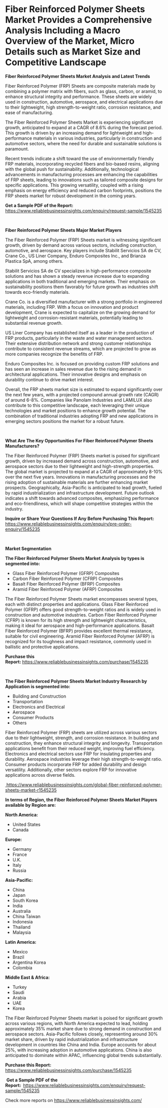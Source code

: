 <p><h1>Fiber Reinforced Polymer Sheets Market Provides a Comprehensive Analysis Including a Macro Overview of the Market, Micro Details such as Market Size and Competitive Landscape</h1></p><p><strong>Fiber Reinforced Polymer Sheets Market Analysis and Latest Trends</strong></p>
<p><p>Fiber Reinforced Polymer (FRP) Sheets are composite materials made by combining a polymer matrix with fibers, such as glass, carbon, or aramid, to enhance structural integrity and performance. These sheets are widely used in construction, automotive, aerospace, and electrical applications due to their lightweight, high strength-to-weight ratio, corrosion resistance, and ease of manufacturing. </p><p>The Fiber Reinforced Polymer Sheets Market is experiencing significant growth, anticipated to expand at a CAGR of 8.6% during the forecast period. This growth is driven by an increasing demand for lightweight and high-performance materials in various industries, particularly in construction and automotive sectors, where the need for durable and sustainable solutions is paramount. </p><p>Recent trends indicate a shift toward the use of environmentally friendly FRP materials, incorporating recycled fibers and bio-based resins, aligning with the global push for sustainability. Additionally, technological advancements in manufacturing processes are enhancing the capabilities of FRP sheets, leading to innovations such as tailored composite designs for specific applications. This growing versatility, coupled with a rising emphasis on energy efficiency and reduced carbon footprints, positions the FRP sheets market for robust development in the coming years.</p></p>
<p><strong>Get a Sample PDF of the Report:&nbsp;</strong> <a href="https://www.reliablebusinessinsights.com/enquiry/request-sample/1545235?utm_campaign=1581&utm_medium=2&utm_source=Github&utm_content=ia&utm_term=31032025&utm_id=fiber-reinforced-polymer-sheets">https://www.reliablebusinessinsights.com/enquiry/request-sample/1545235</a></p>
<p>&nbsp;</p>
<p><strong>Fiber Reinforced Polymer Sheets Major Market Players</strong></p>
<p><p>The Fiber Reinforced Polymer (FRP) Sheets market is witnessing significant growth, driven by demand across various sectors, including construction, automotive, and aerospace. Key players include Stabilit Servicios SA de CV, Crane Co., US Liner Company, Enduro Composites Inc., and Brianza Plastica SpA, among others.</p><p>Stabilit Servicios SA de CV specializes in high-performance composite solutions and has shown a steady revenue increase due to expanding applications in both traditional and emerging markets. Their emphasis on sustainability positions them favorably for future growth as industries shift towards eco-friendly materials.</p><p>Crane Co. is a diversified manufacturer with a strong portfolio in engineered materials, including FRP. With a focus on innovation and product development, Crane is expected to capitalize on the growing demand for lightweight and corrosion-resistant materials, potentially leading to substantial revenue growth.</p><p>US Liner Company has established itself as a leader in the production of FRP products, particularly in the waste and water management sectors. Their extensive distribution network and strong customer relationships contribute to consistent revenue streams, which are projected to grow as more companies recognize the benefits of FRP.</p><p>Enduro Composites Inc. is focused on providing custom FRP solutions and has seen an increase in sales revenue due to the rising demand in architectural applications. Their innovative designs and emphasis on durability continue to drive market interest.</p><p>Overall, the FRP sheets market size is estimated to expand significantly over the next few years, with a projected compound annual growth rate (CAGR) of around 6-8%. Companies like Panolam Industries and LAMILUX also contribute to this competitive landscape, each leveraging their unique technologies and market positions to enhance growth potential. The combination of traditional industries adopting FRP and new applications in emerging sectors positions the market for a robust future.</p></p>
<p>&nbsp;</p>
<p><strong>What Are The Key Opportunities For Fiber Reinforced Polymer Sheets Manufacturers?</strong></p>
<p><p>The Fiber Reinforced Polymer (FRP) Sheets market is poised for significant growth, driven by increased demand across construction, automotive, and aerospace sectors due to their lightweight and high-strength properties. The global market is projected to expand at a CAGR of approximately 8-10% over the next five years. Innovations in manufacturing processes and the rising adoption of sustainable materials are further enhancing market prospects. Geographically, Asia-Pacific is anticipated to lead growth, fueled by rapid industrialization and infrastructure development. Future outlook indicates a shift towards advanced composites, emphasizing performance and eco-friendliness, which will shape competitive strategies within the industry.</p></p>
<p><strong>Inquire or Share Your Questions If Any Before Purchasing This Report:</strong> <a href="https://www.reliablebusinessinsights.com/enquiry/pre-order-enquiry/1545235?utm_campaign=1581&utm_medium=2&utm_source=Github&utm_content=ia&utm_term=31032025&utm_id=fiber-reinforced-polymer-sheets">https://www.reliablebusinessinsights.com/enquiry/pre-order-enquiry/1545235</a></p>
<p>&nbsp;</p>
<p><strong>Market Segmentation</strong></p>
<p><strong>The Fiber Reinforced Polymer Sheets Market Analysis by types is segmented into:</strong></p>
<p><ul><li>Glass Fiber Reinforced Polymer (GFRP) Composites</li><li>Carbon Fiber Reinforced Polymer (CFRP) Composites</li><li>Basalt Fiber Reinforced Polymer (BFRP) Composites</li><li>Aramid Fiber Reinforced Polymer (AFRP) Composites</li></ul></p>
<p><p>The Fiber Reinforced Polymer Sheets market encompasses several types, each with distinct properties and applications. Glass Fiber Reinforced Polymer (GFRP) offers good strength-to-weight ratios and is widely used in construction and automotive industries. Carbon Fiber Reinforced Polymer (CFRP) is known for its high strength and lightweight characteristics, making it ideal for aerospace and high-performance applications. Basalt Fiber Reinforced Polymer (BFRP) provides excellent thermal resistance, suitable for civil engineering. Aramid Fiber Reinforced Polymer (AFRP) is recognized for its toughness and impact resistance, commonly used in ballistic and protective applications.</p></p>
<p><strong>Purchase this Report:&nbsp;</strong><a href="https://www.reliablebusinessinsights.com/purchase/1545235?utm_campaign=1581&utm_medium=2&utm_source=Github&utm_content=ia&utm_term=31032025&utm_id=fiber-reinforced-polymer-sheets">https://www.reliablebusinessinsights.com/purchase/1545235</a></p>
<p>&nbsp;</p>
<p><strong>The Fiber Reinforced Polymer Sheets Market Industry Research by Application is segmented into:</strong></p>
<p><ul><li>Building and Construction</li><li>Transportation</li><li>Electronics and Electrical</li><li>Aerospace</li><li>Consumer Products</li><li>Others</li></ul></p>
<p><p>Fiber Reinforced Polymer (FRP) sheets are utilized across various sectors due to their lightweight, strength, and corrosion resistance. In building and construction, they enhance structural integrity and longevity. Transportation applications benefit from their reduced weight, improving fuel efficiency. Electronics and electrical sectors use FRP for insulating properties and durability. Aerospace industries leverage their high strength-to-weight ratio. Consumer products incorporate FRP for added durability and design versatility. Additionally, other sectors explore FRP for innovative applications across diverse fields.</p></p>
<p><a href="https://www.reliablebusinessinsights.com/global-fiber-reinforced-polymer-sheets-market-r1545235?utm_campaign=1581&utm_medium=2&utm_source=Github&utm_content=ia&utm_term=31032025&utm_id=fiber-reinforced-polymer-sheets">&nbsp;https://www.reliablebusinessinsights.com/global-fiber-reinforced-polymer-sheets-market-r1545235</a></p>
<p><strong>In terms of Region, the Fiber Reinforced Polymer Sheets Market Players available by Region are:</strong></p>
<p>
    <p> <strong> North America: </strong>
        <ul>
            <li>United States</li>
            <li>Canada</li>
        </ul>
        </p> 
    <p> <strong> Europe: </strong>
        <ul>
            <li>Germany</li>
            <li>France</li>
            <li>U.K.</li>
            <li>Italy</li>
            <li>Russia</li>
        </ul>
        </p> 
    <p> <strong> Asia-Pacific: </strong>
        <ul>
            <li>China</li>
            <li>Japan</li>
            <li>South Korea</li>
            <li>India</li>
            <li>Australia</li>
            <li>China Taiwan</li>
            <li>Indonesia</li>
            <li>Thailand</li>
            <li>Malaysia</li>
        </ul>
        </p> 
    <p> <strong> Latin America: </strong>
        <ul>
            <li>Mexico</li>
            <li>Brazil</li>
            <li>Argentina Korea</li>
            <li>Colombia</li>
        </ul>
        </p> 
    <p> <strong> Middle East & Africa: </strong>
        <ul>
            <li>Turkey</li>
            <li>Saudi</li>
            <li>Arabia</li>
            <li>UAE</li>
            <li>Korea</li>
        </ul>
    </p>
    </p>
<p><p>The Fiber Reinforced Polymer Sheets market is poised for significant growth across various regions, with North America expected to lead, holding approximately 35% market share due to strong demand in construction and aerospace sectors. Asia-Pacific follows closely, representing around 30% market share, driven by rapid industrialization and infrastructure development in countries like China and India. Europe accounts for about 25%, with increasing adoption in automotive applications. China is also anticipated to dominate within APAC, influencing global trends substantially.</p></p>
<p><strong>Purchase this Report: </strong><a href="https://www.reliablebusinessinsights.com/purchase/1545235?utm_campaign=1581&utm_medium=2&utm_source=Github&utm_content=ia&utm_term=31032025&utm_id=fiber-reinforced-polymer-sheets">https://www.reliablebusinessinsights.com/purchase/1545235</a></p>
<p>&nbsp;<strong>Get a Sample PDF of the Report:&nbsp;&nbsp;</strong><a href="https://www.reliablebusinessinsights.com/enquiry/request-sample/1545235?utm_campaign=1581&utm_medium=2&utm_source=Github&utm_content=ia&utm_term=31032025&utm_id=fiber-reinforced-polymer-sheets">https://www.reliablebusinessinsights.com/enquiry/request-sample/1545235</a></p>
<p><strong></strong></p>
<p>Check more reports on <a href="https://www.reliablebusinessinsights.com/?utm_campaign=1581&utm_medium=2&utm_source=Github&utm_content=ia&utm_term=31032025&utm_id=fiber-reinforced-polymer-sheets">https://www.reliablebusinessinsights.com/</a></p>